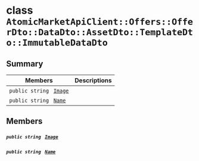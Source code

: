 # class `AtomicMarketApiClient::Offers::OfferDto::DataDto::AssetDto::TemplateDto::ImmutableDataDto` 

## Summary

 Members                                | Descriptions                                
----------------------------------------|---------------------------------------------
`public string ` [`Image`](#class_atomic_market_api_client_1_1_offers_1_1_offer_dto_1_1_data_dto_1_1_asset_dto_1_1_template_dto_1_1_immutable_data_dto_1a84b799af34f4b881a534bb6834b28360) | 
`public string ` [`Name`](#class_atomic_market_api_client_1_1_offers_1_1_offer_dto_1_1_data_dto_1_1_asset_dto_1_1_template_dto_1_1_immutable_data_dto_1a7ee9065718e6628dc7791b756fa6c0f9) | 

## Members

##### `public string ` [`Image`](#class_atomic_market_api_client_1_1_offers_1_1_offer_dto_1_1_data_dto_1_1_asset_dto_1_1_template_dto_1_1_immutable_data_dto_1a84b799af34f4b881a534bb6834b28360) 

##### `public string ` [`Name`](#class_atomic_market_api_client_1_1_offers_1_1_offer_dto_1_1_data_dto_1_1_asset_dto_1_1_template_dto_1_1_immutable_data_dto_1a7ee9065718e6628dc7791b756fa6c0f9) 

